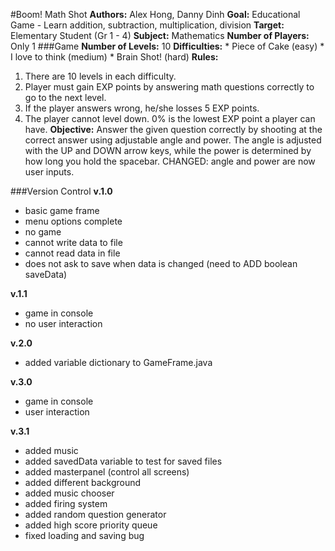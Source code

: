 #Boom! Math Shot
**Authors:** Alex Hong, Danny Dinh
**Goal:** Educational Game - Learn addition, subtraction, multiplication, division
**Target:** Elementary Student (Gr 1 - 4)
**Subject:** Mathematics
**Number of Players:** Only 1
###Game
**Number of Levels:** 10
**Difficulties:**
      * Piece of Cake (easy)
	    * I love to think (medium)
	    * Brain Shot! (hard)
**Rules:**
1. There are 10 levels in each difficulty.
2. Player must gain EXP points by answering math questions correctly to go to the next level.
3. If the player answers wrong, he/she losses 5 EXP points.
4. The player cannot level down. 0% is the lowest EXP point a player can have.
**Objective:** Answer the given question correctly by shooting at the correct answer using adjustable angle and power.
The angle is adjusted with the UP and DOWN arrow keys, while the power is determined by how long you hold the spacebar. CHANGED: angle and power are now user inputs.

###Version Control
**v.1.0**
* basic game frame
* menu options complete
* no game
* cannot write data to file
* cannot read data in file
* does not ask to save when data is changed (need to ADD boolean saveData)

**v.1.1**
* game in console
* no user interaction

**v.2.0**
* added variable dictionary to GameFrame.java

**v.3.0**
* game in console
* user interaction

**v.3.1**
* added music
* added savedData variable to test for saved files
* added masterpanel (control all screens)
* added different background
* added music chooser
* added firing system
* added random question generator
* added high score priority queue
* fixed loading and saving bug

